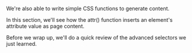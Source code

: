We're also able to write simple CSS functions to generate content. 

In this section, we'll see how the attr() function inserts an element's attribute value as page content. 

Before we wrap up, we'll do a quick review of the advanced selectors we just learned.